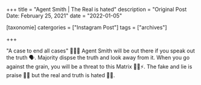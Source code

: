 +++
title = "Agent Smith | The Real is hated"
description = "Original Post Date: February 25, 2021"
date = "2022-01-05"

[taxonomie]
catergories = ["Instagram Post"]
tags = ["archives"]


+++

"A case to end all cases" 💯🔴💊 Agent Smith will be out there if you speak out the truth 🗣️. Majority dispse the truth and look away from it. When you go against the grain, you will be a threat to this Matrix 🧠💭⚡. The fake and lie is praise 🔵💊 but the real and truth is hated 🔴💊.

